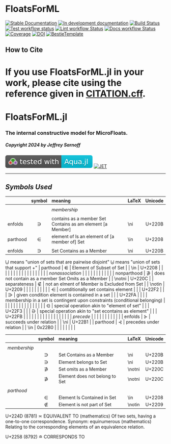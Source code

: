 # FloatsForML

[![Stable Documentation](https://img.shields.io/badge/docs-stable-blue.svg)](https://DiademSpecialProjects.github.io/FloatsForML.jl/stable)
[![In development documentation](https://img.shields.io/badge/docs-dev-blue.svg)](https://DiademSpecialProjects.github.io/FloatsForML.jl/dev)
[![Build Status](https://github.com/DiademSpecialProjects/FloatsForML.jl/workflows/Test/badge.svg)](https://github.com/DiademSpecialProjects/FloatsForML.jl/actions)
[![Test workflow status](https://github.com/DiademSpecialProjects/FloatsForML.jl/actions/workflows/Test.yml/badge.svg?branch=main)](https://github.com/DiademSpecialProjects/FloatsForML.jl/actions/workflows/Test.yml?query=branch%3Amain)
[![Lint workflow Status](https://github.com/DiademSpecialProjects/FloatsForML.jl/actions/workflows/Lint.yml/badge.svg?branch=main)](https://github.com/DiademSpecialProjects/FloatsForML.jl/actions/workflows/Lint.yml?query=branch%3Amain)
[![Docs workflow Status](https://github.com/DiademSpecialProjects/FloatsForML.jl/actions/workflows/Docs.yml/badge.svg?branch=main)](https://github.com/DiademSpecialProjects/FloatsForML.jl/actions/workflows/Docs.yml?query=branch%3Amain)
[![Coverage](https://codecov.io/gh/DiademSpecialProjects/FloatsForML.jl/branch/main/graph/badge.svg)](https://codecov.io/gh/DiademSpecialProjects/FloatsForML.jl)
[![DOI](https://zenodo.org/badge/DOI/FIXME)](https://doi.org/FIXME)
[![BestieTemplate](https://img.shields.io/endpoint?url=https://raw.githubusercontent.com/JuliaBesties/BestieTemplate.jl/main/docs/src/assets/badge.json)](https://github.com/JuliaBesties/BestieTemplate.jl)

## How to Cite

If you use FloatsForML.jl in your work, please cite using the reference given in [CITATION.cff](https://github.com/DiademSpecialProjects/FloatsForML.jl/blob/main/CITATION.cff).
=======
# FloatsForML.jl
### The internal constructive model for MicroFloats.
##### Copyright 2024 by Jeffrey Sarnoff

[![Aqua QA](https://raw.githubusercontent.com/JuliaTesting/Aqua.jl/master/badge.svg)](https://github.com/JuliaTesting/Aqua.jl)  [![JET](https://img.shields.io/badge/%F0%9F%9B%A9%EF%B8%8F_tested_with-JET.jl-233f9a)](https://github.com/aviatesk/JET.jl)

----

## _Symbols Used_


|                  | symbol | meaning                     |   | LaTeX  | Unicode |
|------------------|:------:|:----------------------------|---|:-------|:-------:|
|                  |        |                             |   |        |         |
|                  |        | *membership*                |   |        |         |
|                  |        |                             |   |        |         |
| enfolds          |   ∋    | contains as a member  Set Contains as am element [a Member]    |   | \ni    | U+220B  |
| parthood         |   ∈    | element of   Is an element of [a member of] Set  |   | \in    | U+2208  |
|                  |        |                             |   |        |         |
| enfolds          |   ∋    | Set Contains as a Member    |   | \ni    | U+220B  |
⨃ means "union of sets that are pairwise disjoint"
⨄ means "union of sets that support +"
| parthood         |   ⋹    | Element of Subset of Set   |   | \in    | U+2208  |
|                  |        |                             |   |        |         |
|                  |        |                             |   |        |         |
|                  |        |  *nonassociation*            |   |        |         |
|                  |        |                             |   |        |         |
| nonparthood      |   ∌    | does not contain as a member   Set Omits as a Member       |   | \notni | U+220C  |
| separateness     |   ∉    | not an elment of   Member is Excluded from Set |   | \notin | U+2209  |
|                  |        |                             |   |        |         |
|                  |   ⋲    | contditionally set contains element   |   |        |  U+22F2   |
|                  |   ⋺    | given condition element is contained in a set  |   |        |  U+22FA   |
|                  |        |  membership in a set is contingent upon constraints (conditional belonging) |                  |        |                             |   |        |         |
|                  |        |                             |   |        |         |
|                  |   ⋳    | special operation akin to "element of set"   |   |        |  U+22F3  |
|                  |   ⋻    | special operation akin to "set econtains as element"  |   |        |  U+22FB   |
|                  |        |                             |   |        |         |
|                  |        |                             |   |        |         |
|                  |        | *precede*                   |   |        |         |
|                  |        |                             |   |        |         |
| enfolds          |   ⊱    | succeeds under relation     |   | \ni    | U+22B1  |
| parthood         |   ⊰    | precedes under relation     |   | \in    | 0x22B0 |
|                  |        |                             |   |        |         |



|              | symbol | meaning                        |   | LaTeX  | Unicode |
|--------------|:------:|:-------------------------------|---|:-------|:-------:|
|              |        |                                |   |        |         |
| *membership* |        |                                |   |        |         |
|              |   ∋    | Set Contains as a Member       |   | \ni    | U+220B  |
|              |   ∋    | Element belongs to Set         |   | \ni    | U+220B  |
|              |   ∌    | Set omits as a Member          |   | \notni | U+220C  |
|              |   ∌    | Element does not belong to Set |   | \notni | U+220C  |
|              |        |                                |   |        |         |
| *parthood*   |        |                                |   |        |         |
|              |   ∈    | Element Is Contained in Set    |   | \in    | U+2208  |
|              |   ∉    | Element is not part of Set     |   | \notin | U+2209  |



U+224D (8781)		≍	EQUIVALENT TO
(mathematics) Of two sets, having a one-to-one correspondence.
Synonym: equinumerous
(mathematics) Relating to the corresponding elements of an equivalence relation.


U+2258 (8792)		≘	CORRESPONDS TO
